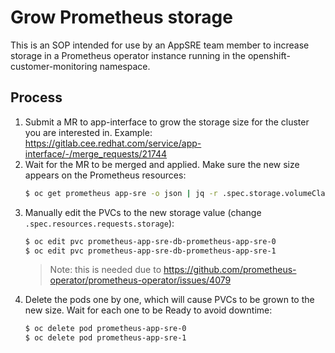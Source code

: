 # Grow Prometheus storage

This is an SOP intended for use by an AppSRE team member to increase storage in a Prometheus operator instance running in the openshift-customer-monitoring namespace.

## Process

1. Submit a MR to app-interface to grow the storage size for the cluster you are interested in. Example: https://gitlab.cee.redhat.com/service/app-interface/-/merge_requests/21744
1. Wait for the MR to be merged and applied. Make sure the new size appears on the Prometheus resources:
    ```sh
    $ oc get prometheus app-sre -o json | jq -r .spec.storage.volumeClaimTemplate.spec.resources.requests.storage
    ```
1. Manually edit the PVCs to the new storage value (change `.spec.resources.requests.storage`):
    ```sh
    $ oc edit pvc prometheus-app-sre-db-prometheus-app-sre-0
    $ oc edit pvc prometheus-app-sre-db-prometheus-app-sre-1
    ```
    > Note: this is needed due to https://github.com/prometheus-operator/prometheus-operator/issues/4079
1. Delete the pods one by one, which will cause PVCs to be grown to the new size. Wait for each one to be Ready to avoid downtime:
    ```sh
    $ oc delete pod prometheus-app-sre-0
    $ oc delete pod prometheus-app-sre-1
    ```
